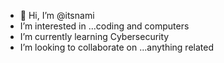 - 👋 Hi, I’m @itsnami
- I’m interested in ...coding and computers
- I’m currently learning Cybersecurity
- I’m looking to collaborate on ...anything related



